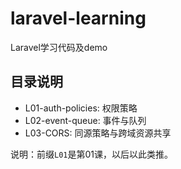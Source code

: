 # laravel-learning
Laravel学习代码及demo

## 目录说明

- L01-auth-policies: 权限策略
- L02-event-queue: 事件与队列
- L03-CORS: 同源策略与跨域资源共享

说明：前缀`L01`是第01课，以后以此类推。


